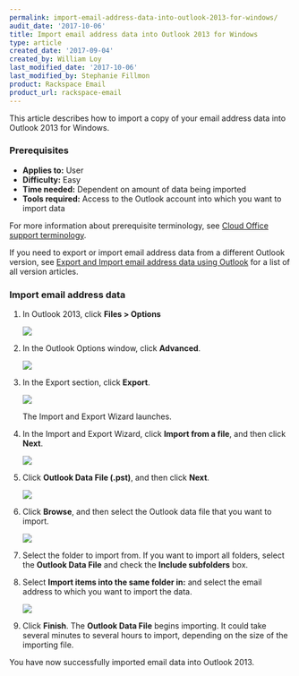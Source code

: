 ```yaml
---
permalink: import-email-address-data-into-outlook-2013-for-windows/
audit_date: '2017-10-06'
title: Import email address data into Outlook 2013 for Windows
type: article
created_date: '2017-09-04'
created_by: William Loy
last_modified_date: '2017-10-06'
last_modified_by: Stephanie Fillmon
product: Rackspace Email
product_url: rackspace-email
---
```


This article describes how to import a copy of your email address data into Outlook 2013 for Windows.

### Prerequisites

- **Applies to:** User
- **Difficulty:** Easy
- **Time needed:** Dependent on amount of data being imported
- **Tools required:** Access to the Outlook account into which you want to import data

For more information about prerequisite terminology, see [Cloud Office support terminology](/how-to/cloud-office-support-terminology/).


If you need to export or import email address data from a different Outlook version, see [Export and Import email address data using Outlook](/how-to/export-and-import-email-address-data-using-outlook) for a list of all version articles.

### Import email address data

1. In Outlook 2013, click **Files > Options**

    <img src="{% asset_path rackspace-email/import-email-address-data-into-outlook-2013-for-windows/options2013.png %}" />

2. In the Outlook Options window, click **Advanced**.

    <img src="{% asset_path rackspace-email/import-email-address-data-into-outlook-2013-for-windows/advanced2013.png %}" />

3. In the Export section, click **Export**.

    <img src="{% asset_path rackspace-email/import-email-address-data-into-outlook-2013-for-windows/export2013.png %}" />
    
    The Import and Export Wizard launches.

4. In the Import and Export Wizard, click **Import from a file**, and then click **Next**.

    <img src="{% asset_path rackspace-email/import-email-address-data-into-outlook-2013-for-windows/import_from_a_file2013.png %}" />

5. Click **Outlook Data File (.pst)**, and then click **Next**.

    <img src="{% asset_path rackspace-email/import-email-address-data-into-outlook-2013-for-windows/outlook_data_file.png %}" />

6. Click **Browse**, and then select the Outlook data file that you want to import.

    <img src="{% asset_path rackspace-email/import-email-address-data-into-outlook-2013-for-windows/browse_import2013.png %}" />

7. Select the folder to import from. If you want to import all folders, select the **Outlook Data File** and check the **Include subfolders** box. 

8. Select **Import items into the same folder in:** and select the email address to which you want to import the data.

    <img src="{% asset_path rackspace-email/import-email-address-data-into-outlook-2013-for-windows/import_from2013.png %}" />

9. Click **Finish**. The **Outlook Data File** begins importing. It could take several minutes to several hours to import, depending on the size of the importing file.

You have now successfully imported email data into Outlook 2013.
